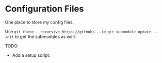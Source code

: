 Configuration Files
======

One place to store my config files.

Use `git clone --recursive https://github/...` or `git submodule update --init` to get the submodules as well.

TODO:
- Add a setup script.
